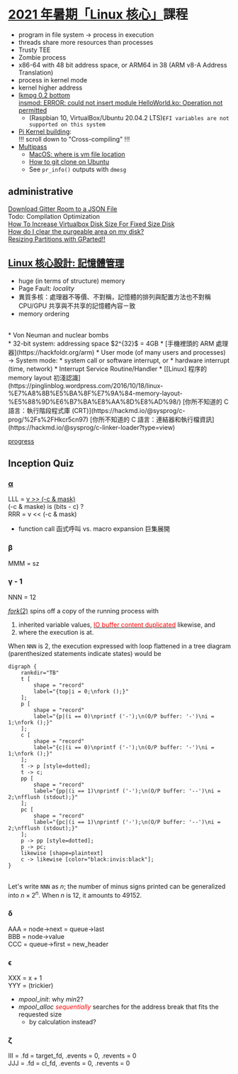 # [2021 年暑期「Linux 核心」](https://hackmd.io/@sysprog/linux2021-summer/https%3A%2F%2Fhackmd.io%2F%40sysprog%2FSyM7Y6e6u)課程  

* program in file system → process in execution  
* threads share more resources than processes  
* Trusty TEE  
* Zombie process  
* x86-64 with 48 bit address space, or ARM64 in 38 (ARM v8-A Address Translation)  
* process in kernel mode  
* kernel higher address  
* [lkmpg 0.2 bottom](https://github.com/gnab/rtl8812au/issues/147)  
  [insmod: ERROR: could not insert module HelloWorld.ko: Operation not permitted](https://askubuntu.com/questions/762254/why-do-i-get-required-key-not-available-when-install-3rd-party-kernel-modules)  
  * (Raspbian 10, VirtualBox/Ubuntu 20.04.2 LTS)```EFI variables are not supported on this system```  
* [Pi Kernel building](https://www.raspberrypi.org/documentation/linux/kernel/configuring.md):<br>!!! scroll down to "Cross-compiling" !!!  
* [Multipass](https://www.techrepublic.com/article/multipass-is-a-new-tool-for-launching-virtual-machines/)  
  * [MacOS: where is vm file location](https://github.com/canonical/multipass/issues/1263)
  * [How to git clone on Ubuntu](https://www.theserverside.com/blog/Coffee-Talk-Java-News-Stories-and-Opinions/How-to-git-clone-on-Ubuntu-with-GitLab-and-GitHub)  
  * See ```pr_info()``` outputs with ```dmesg```

## administrative  

[Download Gitter Room to a JSON File](https://medium.com/geekculture/download-gitter-room-to-a-json-file-ee69417a6b49)  
Todo: Compilation Optimization  
[How To Increase Virtualbox Disk Size For Fixed Size Disk](https://www.linuxbabe.com/virtualbox/how-to-increase-virtualbox-disk-size-for-fixed-size-disks)  
[How do I clear the purgeable area on my disk?](https://apple.stackexchange.com/questions/254676/how-do-i-clear-the-purgeable-area-on-my-disk)  
[Resizing Partitions with GParted!!](https://www.youtube.com/watch?v=kkhM5XoN9uc)  

## [Linux 核心設計: 記憶體管理](https://hackmd.io/@sysprog/linux-memory?type=view)

* huge (in terms of structure) memory  
* Page Fault: *locality*  
* 異質多核：處理器不等價、不對稱，記憶體的排列與配置方法也不對稱
  CPU/GPU 共享與不共享的記憶體內容ㄧ致  
* memory ordering  
<br/>  
* Von Neuman and nuclear bombs  
<br/>  
* 32-bit system: addressing space $2^{32}$ = 4GB  
* [手機裡頭的 ARM 處理器](https://hackfoldr.org/arm)  
* User mode (of many users and processes) → System mode: 
  * system call or software interrupt, or  
  * hardware interrupt (time, network)  
    * Interrupt Service Routine/Handler  
* [[Linux] 程序的 memory layout 初淺認識](https://pinglinblog.wordpress.com/2016/10/18/linux-%E7%A8%8B%E5%BA%8F%E7%9A%84-memory-layout-%E5%88%9D%E6%B7%BA%E8%AA%8D%E8%AD%98/)  
  [你所不知道的 C 語言：執行階段程式庫 (CRT)](https://hackmd.io/@sysprog/c-prog/%2Fs%2FHkcr5cn97)  
  [你所不知道的 C 語言：連結器和執行檔資訊](https://hackmd.io/@sysprog/c-linker-loader?type=view)  
  
[progress](https://youtu.be/kY3g2r03erk?list=PL6S9AqLQkFpongEA75M15_BlQBC9rTdd8&t=2753)

## Inception Quiz  

### [α](https://stackoverflow.com/questions/776508/best-practices-for-circular-shift-rotate-operations-in-c)

LLL = [v >> (-c & mask)](https://en.wikipedia.org/wiki/Circular_shift)  
(-c & maske) is (bits - c) ?  
RRR = v << (-c & mask)

* function call 函式呼叫 vs. macro expansion 巨集展開

### β

MMM = sz

### γ - 1

NNN = 12

[$fork(2)$](https://man7.org/linux/man-pages/man2/fork.2.html) spins off a copy of the running process with

1. inherited variable values, [<font color="red">IO buffer content duplicated</font>](https://stackoverflow.com/questions/11346131/buffering-mechanism-when-fork-is-used-in-c) likewise, and  
2. where the execution is at.
  
When ``NNN`` is 2, the execution expressed with loop flattened in a tree diagram (parenthesized statements indicate states) would be  

```graphviz
digraph {
    rankdir="TB"
    t [
        shape = "record"
        label="{top|i = 0;\nfork ();}"
    ];
    p [
        shape = "record"
        label="{p|(i == 0)\nprintf ('-');\n(O/P buffer: '-')\ni = 1;\nfork ();}"
    ];
    c [
        shape = "record"
        label="{c|(i == 0)\nprintf ('-');\n(O/P buffer: '-')\ni = 1;\nfork ();}"
    ];
    t -> p [style=dotted];
    t -> c;
    pp [
        shape = "record"
        label="{pp|(i == 1)\nprintf ('-');\n(O/P buffer: '--')\ni = 2;\nfflush (stdout);}"
    ];
    pc [
        shape = "record"
        label="{pc|(i == 1)\nprintf ('-');\n(O/P buffer: '--')\ni = 2;\nfflush (stdout);}"
    ];
    p -> pp [style=dotted];
    p -> pc;
    likewise [shape=plaintext]
    c -> likewise [color="black:invis:black"];
}
```

&nbsp;  
Let's write ``NNN`` as $n$; the number of minus signs printed can be generalized into $n\times2^n$. When $n$ is $12$, it amounts to $49152$.

### δ

AAA = node->next = queue->last  
BBB = node->value  
CCC = queue->first = new_header

### ϵ

XXX = x + 1  
YYY = (trickier)

* $mpool\_init$: why $min2$?
* $mpool\_alloc$ <font color="red">*sequentially*</font> searches for the address break that fits the requested size
  * by calculation instead?

### ζ

III = .fd = target_fd, .events = 0, .revents = 0  
JJJ = .fd = cl_fd, .events = 0, .revents = 0  
